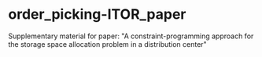 # order_picking-ITOR_paper
Supplementary material for paper: "A constraint-programming approach for the storage space allocation problem in a distribution center"
